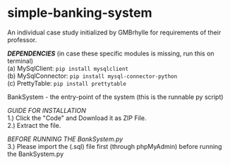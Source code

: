 # simple-banking-system
An individual case study initialized by GMBrhylle for requirements of their professor.

_**DEPENDENCIES**_ (in case these specific modules is missing, run this on terminal)
<br />(a) MySqlClient: `pip install mysqlclient`
<br />(b) MySqlConnector: `pip install mysql-connector-python`
<br />(c) PrettyTable: `pip install prettytable `

BankSystem - the entry-point of the system (this is the runnable py script)

_GUIDE FOR INSTALLATION_
<br />1.) Click the "Code" and Download it as ZIP File.
<br />2.) Extract the file.

_BEFORE RUNNING THE BankSystem.py_
<br />3.) Please import the (.sql) file first (through phpMyAdmin) before running the BankSystem.py
